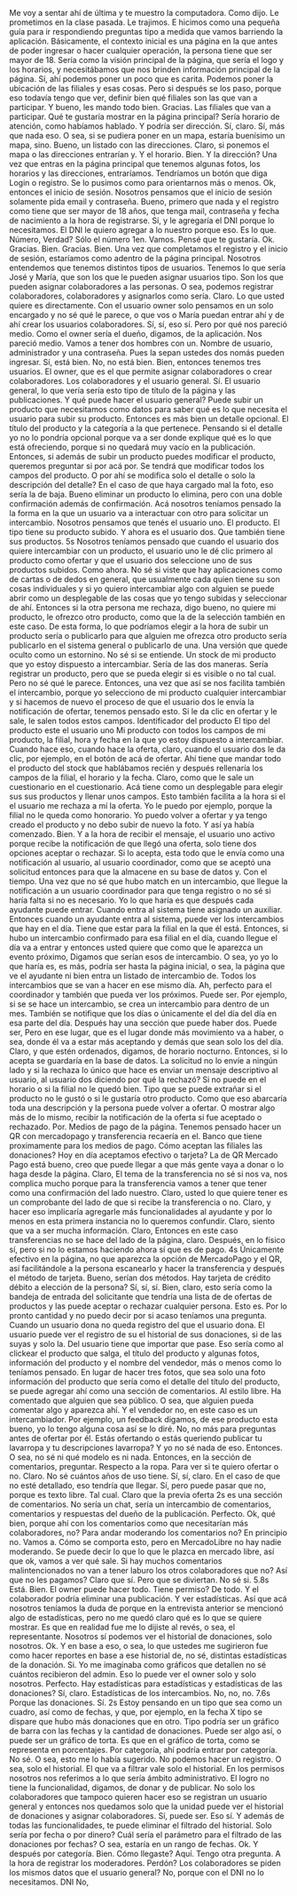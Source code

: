 Me voy a sentar ahí de última y te muestro la computadora. Como dijo. Le prometimos en la clase pasada. Le trajimos. E hicimos como una pequeña guía para ir respondiendo preguntas tipo a medida que vamos barriendo la aplicación. Básicamente, el contexto inicial es una página en la que antes de poder ingresar o hacer cualquier operación, la persona tiene que ser mayor de 18. Sería como la visión principal de la página, que sería el logo y los horarios, y necesitábamos que nos brinden información principal de la página. Sí, ahí podemos poner un poco que es carita. Podemos poner la ubicación de las filiales y esas cosas. Pero si después se los paso, porque eso todavía tengo que ver, definir bien qué filiales son las que van a participar. Y bueno, les mando todo bien. Gracias. Las filiales que van a participar. Qué te gustaría mostrar en la página principal? Sería horario de atención, como habíamos hablado. Y podría ser dirección. Sí, claro. Sí, más que nada eso. O sea, si se pudiera poner en un mapa, estaría buenísimo un mapa, sino. Bueno, un listado con las direcciones. Claro, si ponemos el mapa o las direcciones entrarían y. Y el horario. Bien. Y la dirección? Una vez que entras en la página principal que tenemos algunas fotos, los horarios y las direcciones, entraríamos. Tendríamos un botón que diga Login o registro. Se lo pusimos como para orientarnos más o menos. Ok, entonces el inicio de sesión. Nosotros pensamos que el inicio de sesión solamente pida email y contraseña. Bueno, primero que nada y el registro como tiene que ser mayor de 18 años, que tenga mail, contraseña y fecha de nacimiento a la hora de registrarse. Sí, y le agregaría el DNI porque lo necesitamos. El DNI le quiero agregar a lo nuestro porque eso. Es lo que. Número, Verdad? Sólo el número 1en. Vamos. Pensé que te gustaría. Ok. Gracias. Bien. Gracias. Bien. Una vez que completamos el registro y el inicio de sesión, estaríamos como adentro de la página principal. Nosotros entendemos que tenemos distintos tipos de usuarios. Tenemos lo que sería José y María, que son los que le pueden asignar usuarios tipo. Son los que pueden asignar colaboradores a las personas. O sea, podemos registrar colaboradores, colaboradores y asignarlos como sería. Claro. Lo que usted quiere es directamente. Con el usuario owner solo pensamos en un solo encargado y no sé qué le parece, o que vos o María puedan entrar ahí y de ahí crear los usuarios colaboradores. Sí, sí, eso sí. Pero por qué nos pareció medio. Como el owner sería el dueño, digamos, de la aplicación. Nos pareció medio. Vamos a tener dos hombres con un. Nombre de usuario, administrador y una contraseña. Pues la sepan ustedes dos nomás pueden ingresar. Sí, está bien. No, no está bien. Bien, entonces tenemos tres usuarios. El owner, que es el que permite asignar colaboradores o crear colaboradores. Los colaboradores y el usuario general. Sí. El usuario general, lo que vería sería esto tipo de título de la página y las publicaciones. Y qué puede hacer el usuario general? Puede subir un producto que necesitamos como datos para saber qué es lo que necesita el usuario para subir su producto. Entonces es más bien un detalle opcional. El título del producto y la categoría a la que pertenece. Pensando si el detalle yo no lo pondría opcional porque va a ser donde explique qué es lo que está ofreciendo, porque si no quedará muy vacío en la publicación. Entonces, si además de subir un producto puedes modificar el producto, queremos preguntar si por acá por. Se tendrá que modificar todos los campos del producto. O por ahí se modifica solo el detalle o solo la descripción del detalle? En el caso de que haya cargado mal la foto, eso sería la de baja. Bueno eliminar un producto lo elimina, pero con una doble confirmación además de confirmación. Acá nosotros teníamos pensado la la forma en la que un usuario va a interactuar con otro para solicitar un intercambio. Nosotros pensamos que tenés el usuario uno. El producto. El tipo tiene su producto subido. Y ahora es el usuario dos. Que también tiene sus productos. 5s Nosotros teníamos pensado que cuando el usuario dos quiere intercambiar con un producto, el usuario uno le dé clic primero al producto como ofertar y que el usuario dos seleccione uno de sus productos subidos. Como ahora. No sé si viste que hay aplicaciones como de cartas o de dedos en general, que usualmente cada quien tiene su son cosas individuales y si yo quiero intercambiar algo con alguien se puede abrir como un desplegable de las cosas que yo tengo subidas y seleccionar de ahí. Entonces si la otra persona me rechaza, digo bueno, no quiere mi producto, le ofrezco otro producto, como que la de la selección también en este caso. De esta forma, lo que podríamos elegir a la hora de subir un producto sería o publicarlo para que alguien me ofrezca otro producto sería publicarlo en el sistema general o publicarlo de una. Una versión que quede oculto como un estornino. No sé si se entiende. Un stock de mi producto que yo estoy dispuesto a intercambiar. Sería de las dos maneras. Sería registrar un producto, pero que se pueda elegir si es visible o no tal cual. Pero no sé qué le parece. Entonces, una vez que así se nos facilita también el intercambio, porque yo selecciono de mi producto cualquier intercambiar y si hacemos de nuevo el proceso de que el usuario dos le envía la notificación de ofertar, tenemos pensado esto. Si le da clic en ofertar y le sale, le salen todos estos campos. Identificador del producto El tipo del producto este el usuario uno Mi producto con todos los campos de mi producto, la filial, hora y fecha en la que yo estoy dispuesto a intercambiar. Cuando hace eso, cuando hace la oferta, claro, cuando el usuario dos le da clic, por ejemplo, en el botón de acá de ofertar. Ahí tiene que mandar todo el producto del stock que hablábamos recién y después rellenaría los campos de la filial, el horario y la fecha. Claro, como que le sale un cuestionario en el cuestionario. Acá tiene como un desplegable para elegir sus sus productos y llenar unos campos. Esto también facilita a la hora si el el usuario me rechaza a mí la oferta. Yo le puedo por ejemplo, porque la filial no le queda como honorario. Yo puedo volver a ofertar y ya tengo creado el producto y no debo subir de nuevo la foto. Y así ya había comenzado. Bien. Y a la hora de recibir el mensaje, el usuario uno activo porque recibe la notificación de que llegó una oferta, solo tiene dos opciones aceptar o rechazar. Si lo acepta, esta todo que le envía como una notificación al usuario, al usuario coordinador, como que se aceptó una solicitud entonces para que la almacene en su base de datos y. Con el tiempo. Una vez que no sé que hubo match en un intercambio, que llegue la notificación a un usuario coordinador para que tenga registro o no sé si haría falta si no es necesario. Yo lo que haría es que después cada ayudante puede entrar. Cuando entra al sistema tiene asignado un auxiliar. Entonces cuando un ayudante entra al sistema, puede ver los intercambios que hay en el día. Tiene que estar para la filial en la que él está. Entonces, si hubo un intercambio confirmado para esa filial en el día, cuando llegue el día va a entrar y entonces usted quiere que como que le aparezca un evento próximo, Digamos que serían esos de intercambio. O sea, yo yo lo que haría es, es más, podría ser hasta la página inicial, o sea, la página que ve el ayudante ni bien entra un listado de intercambio de. Todos los intercambios que se van a hacer en ese mismo día. Ah, perfecto para el coordinador y también que pueda ver los próximos. Puede ser. Por ejemplo, si se se hace un intercambio, se crea un intercambio para dentro de un mes. También se notifique que los días o únicamente el del día del día en esa parte del día. Después hay una sección que puede haber dos. Puede ser, Pero en ese lugar, que es el lugar donde más movimiento va a haber, o sea, donde él va a estar más aceptando y demás que sean solo los del día. Claro, y que estén ordenados, digamos, de horario nocturno. Entonces, si lo acepta se guardaría en la base de datos. La solicitud no lo envíe a ningún lado y si la rechaza lo único que hace es enviar un mensaje descriptivo al usuario, al usuario dos diciendo por qué la rechazó? Si no puede en el horario o si la filial no le quedó bien. Tipo que se puede extrañar si el producto no le gustó o si le gustaría otro producto. Como que eso abarcaría toda una descripción y la persona puede volver a ofertar. O mostrar algo más de lo mismo, recibir la notificación de la oferta si fue aceptado o rechazado. Por. Medios de pago de la página. Tenemos pensado hacer un QR con mercadopago y transferencia recaería en el. Banco que tiene proximamente para los medios de pago. Cómo aceptan las filiales las donaciones? Hoy en día aceptamos efectivo o tarjeta? La de QR Mercado Pago está bueno, creo que puede llegar a que más gente vaya a donar o lo haga desde la página. Claro, El tema de la transferencia no sé si nos va, nos complica mucho porque para la transferencia vamos a tener que tener como una confirmación del lado nuestro. Claro, usted lo que quiere tener es un comprobante del lado de que si recibe la transferencia o no. Claro, y hacer eso implicaría agregarle más funcionalidades al ayudante y por lo menos en esta primera instancia no lo queremos confundir. Claro, siento que va a ser mucha información. Claro, Entonces en este caso transferencias no se hace del lado de la página, claro. Después, en lo físico sí, pero si no lo estamos haciendo ahora sí que es de pago. 4s Únicamente efectivo en la página, no que aparezca la opción de MercadoPago y el QR, así facilitándole a la persona escanearlo y hacer la transferencia y después el método de tarjeta. Bueno, serían dos métodos. Hay tarjeta de crédito débito a elección de la persona? Sí, sí, sí. Bien, claro, esto sería como la bandeja de entrada del solicitante que tendría una lista de de ofertas de productos y las puede aceptar o rechazar cualquier persona. Esto es. Por lo pronto cantidad y no puedo decir por si acaso teníamos una pregunta. Cuando un usuario dona no queda registro del que el usuario dona. El usuario puede ver el registro de su el historial de sus donaciones, si de las suyas y solo la. Del usuario tiene que importar que pase. Eso sería como al clickear el producto que salga, el título del producto y algunas fotos, información del producto y el nombre del vendedor, más o menos como lo teníamos pensado. En lugar de hacer tres fotos, que sea solo una foto información del producto que sería como el detalle del título del producto, se puede agregar ahí como una sección de comentarios. Al estilo libre. Ha comentado que alguien que sea público. O sea, que alguien pueda comentar algo y aparezca ahí. Y el vendedor no, en este caso es un intercambiador. Por ejemplo, un feedback digamos, de ese producto esta bueno, yo lo tengo alguna cosa así se lo diré. No, no más para preguntas antes de ofertar por él. Estás ofertando o estás queriendo publicar tu lavarropa y tu descripciones lavarropa? Y yo no sé nada de eso. Entonces. O sea, no sé ni qué modelo es ni nada. Entonces, en la sección de comentarios, preguntar. Respecto a la ropa. Para ver si te quiero ofertar o no. Claro. No sé cuántos años de uso tiene. Sí, sí, claro. En el caso de que no esté detallado, eso tendría que llegar. Sí, pero puede pasar que no, porque es texto libre. Tal cual. Claro que la previa oferta 2s es una sección de comentarios. No sería un chat, sería un intercambio de comentarios, comentarios y respuestas del dueño de la publicación. Perfecto. Ok, qué bien, porque ahí con los comentarios como que necesitarían más colaboradores, no? Para andar moderando los comentarios no? En principio no. Vamos a. Cómo se comporta esto, pero en MercadoLibre no hay nadie moderando. Se puede decir lo que lo que le plazca en mercado libre, así que ok, vamos a ver qué sale. Si hay muchos comentarios malintencionados no van a tener laburo los otros colaboradores que no? Así que no les pagamos? Claro que sí. Pero que se diviertan. No sé si. 5.8s Está. Bien. El owner puede hacer todo. Tiene permiso? De todo. Y el colaborador podría eliminar una publicación. Y ver estadísticas. Así que acá nosotros teníamos la duda de porque en la entrevista anterior se mencionó algo de estadísticas, pero no me quedó claro qué es lo que se quiere mostrar. Es que en realidad fue me lo dijiste al revés, o sea, el representante. Nosotros sí podemos ver el historial de donaciones, solo nosotros. Ok. Y en base a eso, o sea, lo que ustedes me sugirieron fue como hacer reportes en base a ese historial de, no sé, distintas estadísticas de la donación. Si. Yo me imaginaba como gráficos que detallen no sé cuántos recibieron del admin. Eso lo puede ver el owner solo y solo nosotros. Perfecto. Hay estadísticas para estadísticas y estadísticas de las donaciones? Sí, claro. Estadísticas de los intercambios. No, no, no. 7.6s Porque las donaciones. Sí. 2s Estoy pensando en un tipo que sea como un cuadro, así como de fechas, y que, por ejemplo, en la fecha X tipo se dispare que hubo más donaciones que en otro. Tipo podría ser un gráfico de barra con las fechas y la cantidad de donaciones. Puede ser algo así, o puede ser un gráfico de torta. Es que en el gráfico de torta, como se representa en porcentajes. Por categoría, ahí podría entrar por categoría. No sé. O sea, esto me lo había sugerido. No podemos hacer un registro. O sea, solo el historial. El que va a filtrar vale solo el historial. En los permisos nosotros nos referimos a lo que sería ámbito administrativo. El logro no tiene la funcionalidad, digamos, de donar y de publicar. No solo los colaboradores que tampoco quieren hacer eso se registran un usuario general y entonces nos quedamos solo que la unidad puede ver el historial de donaciones y asignar colaboradores. Sí, puede ser. Eso sí. Y además de todas las funcionalidades, te puede eliminar el filtrado del historial. Solo sería por fecha o por dinero? Cuál sería el parámetro para el filtrado de las donaciones por fechas? O sea, estaría en un rango de fechas. Ok. Y después por categoría. Bien. Cómo llegaste? Aquí. Tengo otra pregunta. A la hora de registrar los moderadores. Perdón? Los colaboradores se piden los mismos datos que el usuario general? No, porque con el DNI no lo necesitamos. DNI No, 